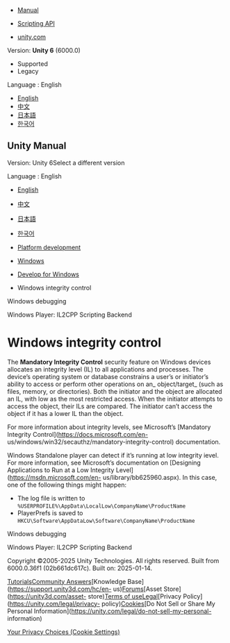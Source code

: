 [](https://docs.unity3d.com)

  * [Manual](../Manual/index.html)
  * [Scripting API](../ScriptReference/index.html)

  * [unity.com](https://unity.com/)

Version: **Unity 6** (6000.0)

  * Supported
  * Legacy

Language : English

  * [English](/Manual/WindowsLowIntegrity.html)
  * [中文](/cn/current/Manual/WindowsLowIntegrity.html)
  * [日本語](/ja/current/Manual/WindowsLowIntegrity.html)
  * [한국어](/kr/current/Manual/WindowsLowIntegrity.html)

[](https://docs.unity3d.com)

## Unity Manual

Version: Unity 6Select a different version

Language : English

  * [English](/Manual/WindowsLowIntegrity.html)
  * [中文](/cn/current/Manual/WindowsLowIntegrity.html)
  * [日本語](/ja/current/Manual/WindowsLowIntegrity.html)
  * [한국어](/kr/current/Manual/WindowsLowIntegrity.html)

  * [Platform development ](PlatformSpecific.html)
  * [Windows](Windows.html)
  * [Develop for Windows](windows-develop.html)
  * Windows integrity control

[](WindowsDebugging.html)

Windows debugging

[](WindowsPlayerIL2CPPScriptingBackend.html)

Windows Player: IL2CPP Scripting Backend

# Windows integrity control

The **Mandatory Integrity Control** security feature on Windows devices
allocates an integrity level (IL) to all applications and processes. The
device’s operating system or database constrains a user’s or initiator’s
ability to access or perform other operations on an_ object/target_ (such as
files, memory, or directories). Both the initiator and the object are
allocated an IL, with low as the most restricted access. When the initiator
attempts to access the object, their ILs are compared. The initiator can’t
access the object if it has a lower IL than the object.

For more information about integrity levels, see Microsoft’s [Mandatory
Integrity Control](https://docs.microsoft.com/en-
us/windows/win32/secauthz/mandatory-integrity-control) documentation.

Windows Standalone player can detect if it’s running at low integrity ievel.
For more information, see Microsoft’s documentation on [Designing Applications
to Run at a Low Integrity Level](https://msdn.microsoft.com/en-
us/library/bb625960.aspx). In this case, one of the following things might
happen:

  * The log file is written to `%USERPROFILE%\AppData\LocalLow\CompanyName\ProductName`
  * PlayerPrefs is saved to `HKCU\Software\AppDataLow\Software\CompanyName\ProductName`

[](WindowsDebugging.html)

Windows debugging

[](WindowsPlayerIL2CPPScriptingBackend.html)

Windows Player: IL2CPP Scripting Backend

Copyright ©2005-2025 Unity Technologies. All rights reserved. Built from
6000.0.36f1 (02b661dc617c). Built on: 2025-01-14.

[Tutorials](https://learn.unity.com/)[Community
Answers](https://answers.unity3d.com)[Knowledge
Base](https://support.unity3d.com/hc/en-
us)[Forums](https://forum.unity3d.com)[Asset Store](https://unity3d.com/asset-
store)[Terms of
use](https://docs.unity3d.com/Manual/TermsOfUse.html)[Legal](https://unity.com/legal)[Privacy
Policy](https://unity.com/legal/privacy-
policy)[Cookies](https://unity.com/legal/cookie-policy)[Do Not Sell or Share
My Personal Information](https://unity.com/legal/do-not-sell-my-personal-
information)

[Your Privacy Choices (Cookie Settings)](javascript:void\(0\);)

